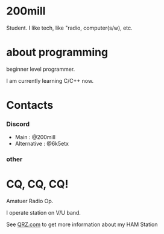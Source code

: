 # 200mill
Student.
I like tech, like "radio, computer(s/w), etc.

# about programming
beginner level programmer.

I am currently learning C/C++ now.

# Contacts
### Discord
* Main : @200mill
* Alternative : @6k5etx

### other


# CQ, CQ, CQ!
Amatuer Radio Op.

I operate station on V/U band.


See [QRZ.com](http://www.QRZ.com/db/6K5ETX) to get more information about my HAM Station
